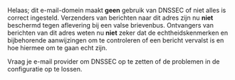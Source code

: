 Helaas; dit e-mail-domein maakt <strong>geen</strong> gebruik van DNSSEC of
niet alles is correct ingesteld. Verzenders van berichten naar dit adres zijn
nu <strong>niet</strong> beschermd tegen aflevering bij een valse brievenbus.
Ontvangers van berichten van dit adres weten nu <strong>niet</strong> zeker
dat de echtheidskenmerken en bijbehorende aanwijzingen om te controleren of
een bericht vervalst is en hoe hiermee om te gaan echt zijn.

Vraag je e-mail provider om DNSSEC op te zetten of de problemen in de
configuratie op te lossen.
